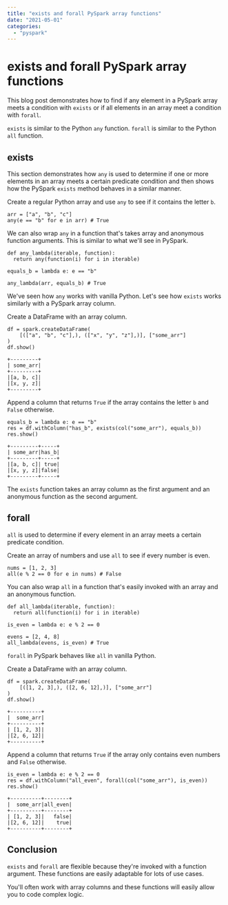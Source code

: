 ```yaml
---
title: "exists and forall PySpark array functions"
date: "2021-05-01"
categories: 
  - "pyspark"
---
```


# exists and forall PySpark array functions

This blog post demonstrates how to find if any element in a PySpark array meets a condition with `exists` or if all elements in an array meet a condition with `forall`.

`exists` is similar to the Python `any` function. `forall` is similar to the Python `all` function.

## exists

This section demonstrates how `any` is used to determine if one or more elements in an array meets a certain predicate condition and then shows how the PySpark `exists` method behaves in a similar manner.

Create a regular Python array and use `any` to see if it contains the letter `b`.

```
arr = ["a", "b", "c"]
any(e == "b" for e in arr) # True
```

We can also wrap `any` in a function that's takes array and anonymous function arguments. This is similar to what we'll see in PySpark.

```
def any_lambda(iterable, function):
  return any(function(i) for i in iterable)

equals_b = lambda e: e == "b"

any_lambda(arr, equals_b) # True
```

We've seen how `any` works with vanilla Python. Let's see how `exists` works similarly with a PySpark array column.

Create a DataFrame with an array column.

```
df = spark.createDataFrame(
    [(["a", "b", "c"],), (["x", "y", "z"],)], ["some_arr"]
)
df.show()
```

```
+---------+
| some_arr|
+---------+
|[a, b, c]|
|[x, y, z]|
+---------+
```

Append a column that returns `True` if the array contains the letter `b` and `False` otherwise.

```
equals_b = lambda e: e == "b"
res = df.withColumn("has_b", exists(col("some_arr"), equals_b))
res.show()
```

```
+---------+-----+
| some_arr|has_b|
+---------+-----+
|[a, b, c]| true|
|[x, y, z]|false|
+---------+-----+
```

The `exists` function takes an array column as the first argument and an anonymous function as the second argument.

## forall

`all` is used to determine if every element in an array meets a certain predicate condition.

Create an array of numbers and use `all` to see if every number is even.

```
nums = [1, 2, 3]
all(e % 2 == 0 for e in nums) # False
```

You can also wrap `all` in a function that's easily invoked with an array and an anonymous function.

```
def all_lambda(iterable, function):
  return all(function(i) for i in iterable)

is_even = lambda e: e % 2 == 0

evens = [2, 4, 8]
all_lambda(evens, is_even) # True
```

`forall` in PySpark behaves like `all` in vanilla Python.

Create a DataFrame with an array column.

```
df = spark.createDataFrame(
    [([1, 2, 3],), ([2, 6, 12],)], ["some_arr"]
)
df.show()
```

```
+----------+
|  some_arr|
+----------+
| [1, 2, 3]|
|[2, 6, 12]|
+----------+
```

Append a column that returns `True` if the array only contains even numbers and `False` otherwise.

```
is_even = lambda e: e % 2 == 0
res = df.withColumn("all_even", forall(col("some_arr"), is_even))
res.show()
```

```
+----------+--------+
|  some_arr|all_even|
+----------+--------+
| [1, 2, 3]|   false|
|[2, 6, 12]|    true|
+----------+--------+
```

## Conclusion

`exists` and `forall` are flexible because they're invoked with a function argument. These functions are easily adaptable for lots of use cases.

You'll often work with array columns and these functions will easily allow you to code complex logic.
